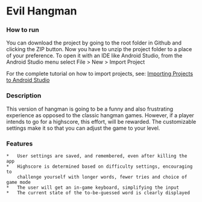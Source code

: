 # Evil Hangman

### How to run
You can download the project by going to the root folder in Github and clicking the ZIP button. Now you have to unzip the project folder to a place of your preference. To open it with an IDE like Android Studio, from the Android Studio menu select File > New > Import Project

For the complete tutorial on how to import projects, see:
[Importing Projects to Android Studio](http://developer.android.com/sdk/installing/migrate.html)

### Description
This version of hangman is going to be a funny and also frustrating 
experience as opposed to the classic hangman games. However, if a player
intends to go for a highscore, this effort, will be rewarded. The customizable
settings make it so that you can adjust the game to your level.

### Features
	*   User settings are saved, and remembered, even after killing the app
	*   Highscore is determined based on difficulty settings, encouraging to
		challenge yourself with longer words, fewer tries and choice of game mode
	*   The user will get an in-game keyboard, simplifying the input
   	*   The current state of the to-be-guessed word is clearly displayed
  
  
